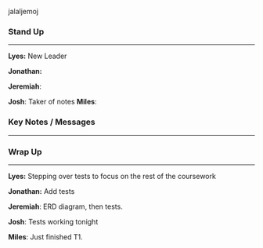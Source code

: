 jalaljemoj
### Stand Up
___

__Lyes:__ 
New Leader

__Jonathan:__ 

__Jeremiah__: 

__Josh__: 
Taker of notes
__Miles__: 

### Key Notes / Messages
___




### Wrap Up
___
__Lyes:__ 
Stepping over tests to focus on the rest of the coursework

__Jonathan:__ 
Add tests

__Jeremiah__: 
ERD diagram, then tests.

__Josh__: 
Tests working tonight

__Miles__: 
Just finished T1. 